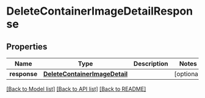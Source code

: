 # DeleteContainerImageDetailResponse

## Properties
Name | Type | Description | Notes
------------ | ------------- | ------------- | -------------
**response** | [**DeleteContainerImageDetail**](DeleteContainerImageDetail.md) |  | [optional] 

[[Back to Model list]](../README.md#documentation-for-models) [[Back to API list]](../README.md#documentation-for-api-endpoints) [[Back to README]](../README.md)



